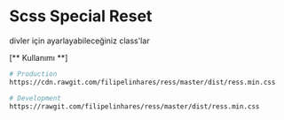 Scss Special Reset
===================

divler için ayarlayabileceğiniz class'lar



[** Kullanımı **]
```sh
# Production
https://cdn.rawgit.com/filipelinhares/ress/master/dist/ress.min.css

# Development
https://rawgit.com/filipelinhares/ress/master/dist/ress.min.css
```

